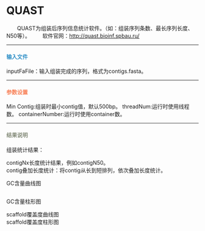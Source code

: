 # QUAST
　　QUAST为组装后序列信息统计软件。（如：组装序列条数、最长序列长度、N50等）。
　　软件官网：http://quast.bioinf.spbau.ru/

***
#### **<i class="fa fa-dot-circle-o" aria-hidden="true" style="color:#3090C7"></i><span style="color:#3090C7"> 输入文件**
inputFaFile：输入组装完成的序列，格式为contigs.fasta。

***
#### **<i class="fa fa-cog" aria-hidden="true" style="color:#F88158"></i> <span style="color:#F88158">参数设置**
Min Contig:组装时最小contig值，默认500bp。
threadNum:运行时使用线程数。
containerNumber:运行时使用container数。

***
#### **<i class="fa fa-file-text" aria-hidden="true" style="color:#848b79"></i><span style="color:#848b79"> 结果说明**
组装统计结果：
<div style="text-align:center"><img data-src="1.png" width="400px" ></img></div>
contigNx长度统计结果，例如contigN50。
<div style="text-align:center"><img data-src="2.png" width="400px" ></img></div>
contig叠加长度统计：将contig从长到短排列，依次叠加长度统计。
<div style="text-align:center"><img data-src="3.png" width="400px" ></img></div>

GC含量曲线图
<div style="text-align:center"><img data-src="4.png" width="400px" ></img></div>

GC含量柱形图
<div style="text-align:center"><img data-src="5.png" width="400px" ></img></div>
scaffold覆盖度曲线图
<div style="text-align:center"><img data-src="6.png" width="400px" ></img></div>
scaffold覆盖度柱形图
<div style="text-align:center"><img data-src="7.png" width="400px" ></img></div>
